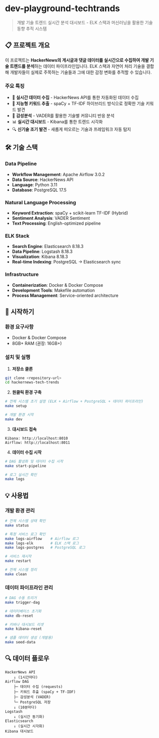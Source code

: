 # dev-playground-techtrands

> 개발 기술 트렌드 실시간 분석 대시보드 - ELK 스택과 머신러닝을 활용한 기술 동향 추적 시스템

## 📋 프로젝트 개요

이 프로젝트는 **HackerNews의 게시글과 댓글 데이터를 실시간으로 수집하여 개발 기술 트렌드를 분석**하는 데이터 파이프라인입니다. 
ELK 스택과 자연어 처리 기술을 결합해 개발자들이 실제로 주목하는 기술들과 그에 대한 감정 변화를 추적할 수 있습니다.

### 주요 특징

- 🔄 **실시간 데이터 수집** - HackerNews API를 통한 자동화된 데이터 수집
- 🧠 **지능형 키워드 추출** - spaCy + TF-IDF 하이브리드 방식으로 정확한 기술 키워드 발견
- 💭 **감성분석** - VADER를 활용한 기술별 커뮤니티 반응 분석
- 📊 **실시간 대시보드** - Kibana를 통한 트렌드 시각화
- 🔍 **신기술 조기 발견** - 새롭게 떠오르는 기술과 프레임워크 자동 탐지

## 🛠 기술 스택

### Data Pipeline
- **Workflow Management**: Apache Airflow 3.0.2
- **Data Source**: HackerNews API
- **Language**: Python 3.11
- **Database**: PostgreSQL 17.5

### Natural Language Processing
- **Keyword Extraction**: spaCy + scikit-learn TF-IDF (Hybrid)
- **Sentiment Analysis**: VADER Sentiment
- **Text Processing**: English-optimized pipeline

### ELK Stack
- **Search Engine**: Elasticsearch 8.18.3
- **Data Pipeline**: Logstash 8.18.3
- **Visualization**: Kibana 8.18.3
- **Real-time Indexing**: PostgreSQL → Elasticsearch sync

### Infrastructure
- **Containerization**: Docker & Docker Compose
- **Development Tools**: Makefile automation
- **Process Management**: Service-oriented architecture

## 🚀 시작하기

### 환경 요구사항
- Docker & Docker Compose
- 8GB+ RAM (권장: 16GB+)

### 설치 및 실행

1. **저장소 클론**
```bash
git clone <repository-url>
cd hackernews-tech-trends
```

2. **원클릭 환경 구축**
```bash
# 전체 시스템 초기 설정 (ELK + Airflow + PostgreSQL + 데이터 파이프라인)
make setup

# 개발 환경 시작
make dev
```

3. **대시보드 접속**
```
Kibana: http://localhost:8010
Airflow: http://localhost:8011
```

4. **데이터 수집 시작**
```bash
# DAG 활성화 및 데이터 수집 시작
make start-pipeline

# 로그 실시간 확인
make logs
```

## 💡 사용법

### 개발 환경 관리
```bash
# 전체 시스템 상태 확인
make status

# 특정 서비스 로그 확인
make logs-airflow    # Airflow 로그
make logs-elk        # ELK 스택 로그
make logs-postgres   # PostgreSQL 로그

# 서비스 재시작
make restart

# 전체 시스템 정리
make clean
```

### 데이터 파이프라인 관리
```bash
# DAG 수동 트리거
make trigger-dag

# 데이터베이스 초기화
make db-reset

# 키바나 대시보드 리셋
make kibana-reset

# 샘플 데이터 생성 (개발용)
make seed-data
```

## 🔍 데이터 플로우

```
HackerNews API
    ↓ (1시간마다)
Airflow DAG
    ├─ 데이터 수집 (requests)
    ├─ 키워드 추출 (spaCy + TF-IDF)
    ├─ 감성분석 (VADER)
    └─ PostgreSQL 저장
    ↓ (10분마다)
Logstash
    ↓ (실시간 동기화)
Elasticsearch
    ↓ (실시간 시각화)
Kibana 대시보드
```
